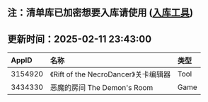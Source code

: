## 注：清单库已加密想要入库请使用 ([入库工具](https://github.com/BlankTMing/ManifestAutoUpdate/releases))

## 更新时间：2025-02-11 23:43:00
| AppID | 名称 | 类型  |
| :-------------------- | :----------------------------- | :----------- |
| 3154920 | 《Rift of the NecroDancer》关卡编辑器| Tool |
| 3434330 | 恶魔的房间 The Demon's Room| Game |
